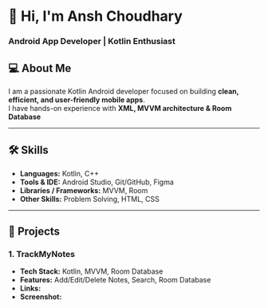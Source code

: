 # 👋 Hi, I'm Ansh Choudhary
### Android App Developer | Kotlin Enthusiast


## 💻 About Me
I am a passionate Kotlin Android developer focused on building **clean, efficient, and user-friendly mobile apps**.  
I have hands-on experience with **XML, MVVM architecture & Room Database**

---

## 🛠 Skills
- **Languages:** Kotlin, C++  
- **Tools & IDE:** Android Studio, Git/GitHub, Figma  
- **Libraries / Frameworks:** MVVM, Room  
- **Other Skills:** Problem Solving, HTML, CSS

---

## 📱 Projects

### 1. TrackMyNotes
- **Tech Stack:** Kotlin, MVVM, Room Database  
- **Features:** Add/Edit/Delete Notes, Search, Room Database  
- **Links:**
- **Screenshot:**


